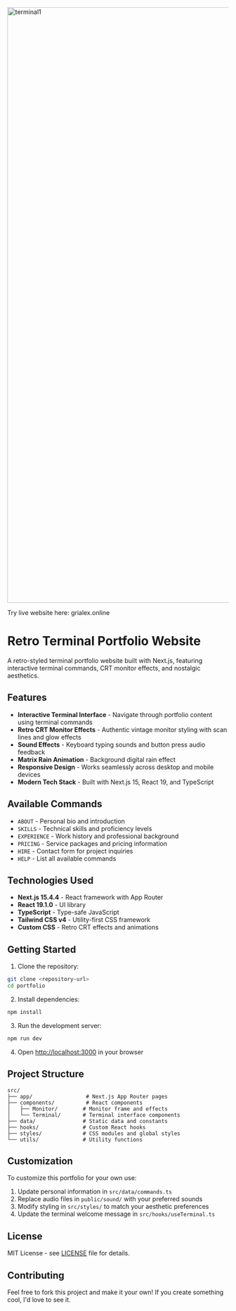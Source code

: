 <img width="1304" height="1354" alt="terminal1" src="https://github.com/user-attachments/assets/db9d4f31-d061-40e8-9f82-3936ca0f848b" />

Try live website here: grialex.online

# Retro Terminal Portfolio Website

A retro-styled terminal portfolio website built with Next.js, featuring interactive terminal commands, CRT monitor effects, and nostalgic aesthetics.

## Features

- **Interactive Terminal Interface** - Navigate through portfolio content using terminal commands
- **Retro CRT Monitor Effects** - Authentic vintage monitor styling with scan lines and glow effects
- **Sound Effects** - Keyboard typing sounds and button press audio feedback
- **Matrix Rain Animation** - Background digital rain effect
- **Responsive Design** - Works seamlessly across desktop and mobile devices
- **Modern Tech Stack** - Built with Next.js 15, React 19, and TypeScript

## Available Commands

- `ABOUT` - Personal bio and introduction
- `SKILLS` - Technical skills and proficiency levels
- `EXPERIENCE` - Work history and professional background
- `PRICING` - Service packages and pricing information
- `HIRE` - Contact form for project inquiries
- `HELP` - List all available commands

## Technologies Used

- **Next.js 15.4.4** - React framework with App Router
- **React 19.1.0** - UI library
- **TypeScript** - Type-safe JavaScript
- **Tailwind CSS v4** - Utility-first CSS framework
- **Custom CSS** - Retro CRT effects and animations

## Getting Started

1. Clone the repository:
```bash
git clone <repository-url>
cd portfolio
```

2. Install dependencies:
```bash
npm install
```

3. Run the development server:
```bash
npm run dev
```

4. Open [http://localhost:3000](http://localhost:3000) in your browser

## Project Structure

```
src/
├── app/                 # Next.js App Router pages
├── components/          # React components
│   ├── Monitor/        # Monitor frame and effects
│   └── Terminal/       # Terminal interface components
├── data/               # Static data and constants
├── hooks/              # Custom React hooks
├── styles/             # CSS modules and global styles
└── utils/              # Utility functions
```

## Customization

To customize this portfolio for your own use:

1. Update personal information in `src/data/commands.ts`
2. Replace audio files in `public/sound/` with your preferred sounds
3. Modify styling in `src/styles/` to match your aesthetic preferences
4. Update the terminal welcome message in `src/hooks/useTerminal.ts`

## License

MIT License - see [LICENSE](LICENSE) file for details.

## Contributing

Feel free to fork this project and make it your own! If you create something cool, I'd love to see it.
